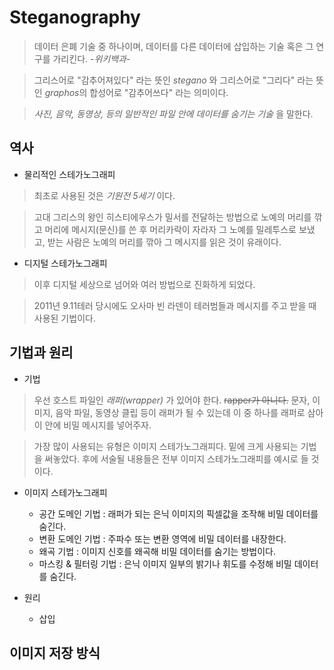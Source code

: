 **Steganography**
=============
> 데이터 은폐 기술 중 하나이며, 데이터를 다른 데이터에 삽입하는 기술 혹은 그 연구를 가리킨다.    -*위키백과*-

> 그리스어로 "감추어져있다" 라는 뜻인 *stegano* 와 그리스어로 "그리다" 라는 뜻인 *graphos*의 합성어로 "감추어쓰다" 라는 의미이다.

> *사진, 음악, 동영상, 등의 일반적인 파일 안에 데이터를 숨기는 기술* 을 말한다.

역사
------------
* 물리적인 스테가노그래피
> 최초로 사용된 것은 *기원전 5세기* 이다. 

> 고대 그리스의 왕인 히스티에우스가 밀서를 전달하는 방법으로 노예의 머리를 깎고 머리에 메시지(문신)를 쓴 후 머리카락이 자라자 그 노예를 밀레투스로 보냈고, 받는 사람은 노예의 머리를 깎아 그 메시지를 읽은 것이 유래이다.

* 디지털 스테가노그래피
> 이후 디지털 세상으로 넘어와 여러 방법으로 진화하게 되었다.

> 2011년 9.11테러 당시에도 오사마 빈 라덴이 테러범들과 메시지를 주고 받을 때 사용된 기법이다.


기법과 원리
----------------
* 기법

> 우선 호스트 파일인 *래퍼(wrapper)* 가 있어야 한다. ~~rapper가 아니다.~~ 문자, 이미지, 음악 파일, 동영상 클립 등이 래퍼가 될 수 있는데 이 중 하나를 래퍼로 삼아 이 안에 비밀 메시지를 넣어주자.

> 가장 많이 사용되는 유형은 이미지 스테가노그래피다. 밑에 크게 사용되는 기법을 써놓았다. 후에 서술될 내용들은 전부 이미지 스테가노그래피를 예시로 들 것이다.

* 이미지 스테가노그래피
    * 공간 도메인 기법 : 래퍼가 되는 은닉 이미지의 픽셀값을     조작해 비밀 데이터를 숨긴다.
    * 변환 도메인 기법 : 주파수 또는 변환 영역에 비밀 데이터를 내장한다.
    * 왜곡 기법 : 이미지 신호를 왜곡해 비밀 데이터를 숨기는 방법이다.
    * 마스킹 & 필터링 기법 : 은닉 이미지 일부의 밝기나 휘도를 수정해 비밀 데이터를 숨긴다.

* 원리
    * 삽입
    > 
이미지 저장 방식
----------------


